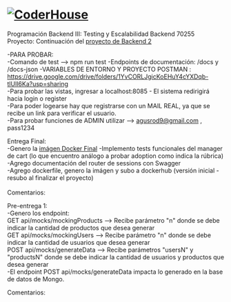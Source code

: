 # [![CoderHouse](https://www.coderhouse.com/imgs/ch.svg)](https://www.coderhouse.com/)

Programación Backend III: Testing y Escalabilidad Backend 70255<br>
Proyecto: Continuación del [proyecto de Backend 2](https://github.com/agusrod9/Backend2.git)

-PARA PROBAR: <br>
-Comando de test --> npm run test
-Endpoints de documentación: /docs y /docs-json
-VARIABLES DE ENTORNO Y PROYECTO POSTMAN : https://drive.google.com/drive/folders/1YvCORLJgicKoEHuY4cYXDqb-tlUlI6Ka?usp=sharing<br>
-Para probar las vistas, ingresar a localhost:8085 - El sistema redirigirá hacia login o register<br>
-Para poder logearse hay que registrarse con un MAIL REAL, ya que se recibe un link para verificar el usuario.<br>
-Para probar funciones de ADMIN utilizar --> agusrod9@gmail.com , pass1234<br>


Entrega Final: <br>
-Genero la [imágen Docker Final](https://hub.docker.com/r/agusrod9/appbackend3final)
-Implemento tests funcionales del manager de cart (lo que encuentro análogo a probar adoption como indica la rúbrica)
-Agrego documentación del router de sessions con Swagger <br>
-Agrego dockerfile, genero la imágen y subo a dockerhub (versión inicial - resubo al finalizar el proyecto)<br>
<br>
Comentarios: <br>

Pre-entrega 1:<br>
-Genero los endpoint: <br>
GET api/mocks/mockingProducts  --> Recibe parámetro "n" donde se debe indicar la cantidad de productos que desea generar<br> 
GET api/mocks/mockingUsers  --> Recibe parámetro "n" donde se debe indicar la cantidad de usuarios que desea generar<br>
POST api/mocks/generateData  --> Recibe parámetros "usersN" y "productsN" donde se debe indicar la cantidad de usuarios y productos que desea generar <br>
-El endpoint POST api/mocks/generateData impacta lo generado en la base de datos de Mongo.<br>

Comentarios: <br>
<br>